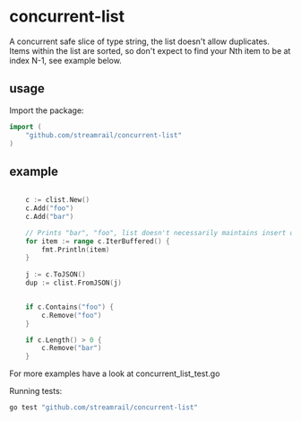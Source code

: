 # concurrent-list

A concurrent safe slice of type string, the list doesn't allow duplicates.
Items within the list are sorted, so don't expect to find your Nth item to be at index N-1, see example below.

## usage

Import the package:

```go
import (
	"github.com/streamrail/concurrent-list"
)

```

## example


```go

	c := clist.New()
	c.Add("foo")
	c.Add("bar")

	// Prints "bar", "foo", list doesn't necessarily maintains insert order.
	for item := range c.IterBuffered() {
		fmt.Println(item)
	}	
	
	j := c.ToJSON()
	dup := clist.FromJSON(j)


	if c.Contains("foo") {
		c.Remove("foo")
	}

	if c.Length() > 0 {
		c.Remove("bar")
	}

```

For more examples have a look at concurrent_list_test.go


Running tests:
```bash
go test "github.com/streamrail/concurrent-list"
```